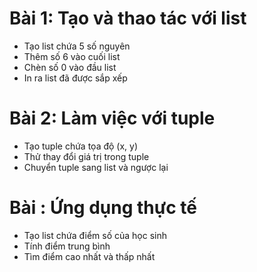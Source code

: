 # Bài 1: Tạo và thao tác với list

- Tạo list chứa 5 số nguyên
- Thêm số 6 vào cuối list
- Chèn số 0 vào đầu list
- In ra list đã được sắp xếp

# Bài 2: Làm việc với tuple

- Tạo tuple chứa tọa độ (x, y)
- Thử thay đổi giá trị trong tuple
- Chuyển tuple sang list và ngược lại


# Bài : Ứng dụng thực tế

- Tạo list chứa điểm số của học sinh
- Tính điểm trung bình
- Tìm điểm cao nhất và thấp nhất
